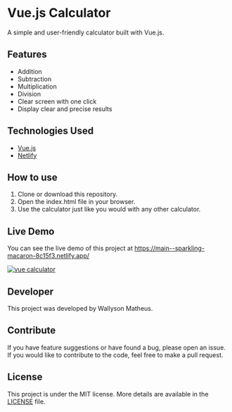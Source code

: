 # Vue.js Calculator

A simple and user-friendly calculator built with Vue.js.

## Features

- Addition
- Subtraction
- Multiplication
- Division
- Clear screen with one click
- Display clear and precise results

## Technologies Used

- [Vue.js](https://vuejs.org/)
- [Netlify](https://www.netlify.com/)

## How to use

1. Clone or download this repository.
2. Open the index.html file in your browser.
3. Use the calculator just like you would with any other calculator.

## Live Demo

You can see the live demo of this project at https://main--sparkling-macaron-8c15f3.netlify.app/

[![vue calculator](https://www.linkpicture.com/q/Captura-de-tela-2023-02-09-051608-2.png)](https://main--sparkling-macaron-8c15f3.netlify.app/)


## Developer

This project was developed by Wallyson Matheus.

## Contribute

If you have feature suggestions or have found a bug, please open an issue. If you would like to contribute to the code, feel free to make a pull request.

## License

This project is under the MIT license. More details are available in the [LICENSE](LICENSE) file.
